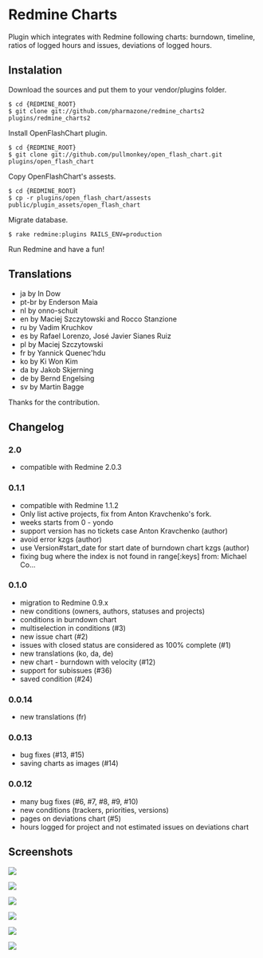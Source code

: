 Redmine Charts
==============

Plugin which integrates with Redmine following charts: burndown, timeline, ratios of logged hours and issues, deviations of logged hours. 

## Instalation

Download the sources and put them to your vendor/plugins folder.

    $ cd {REDMINE_ROOT}
    $ git clone git://github.com/pharmazone/redmine_charts2 plugins/redmine_charts2

Install OpenFlashChart plugin. 

    $ cd {REDMINE_ROOT}
    $ git clone git://github.com/pullmonkey/open_flash_chart.git plugins/open_flash_chart

Copy OpenFlashChart's assests.

    $ cd {REDMINE_ROOT}
    $ cp -r plugins/open_flash_chart/assests public/plugin_assets/open_flash_chart

Migrate database.

    $ rake redmine:plugins RAILS_ENV=production

Run Redmine and have a fun!

## Translations

- ja by In Dow
- pt-br by Enderson Maia
- nl by onno-schuit
- en by Maciej Szczytowski and Rocco Stanzione
- ru by Vadim Kruchkov
- es by Rafael Lorenzo, José Javier Sianes Ruiz 
- pl by Maciej Szczytowski
- fr by Yannick Quenec'hdu
- ko by Ki Won Kim
- da by Jakob Skjerning
- de by Bernd Engelsing
- sv by Martin Bagge

Thanks for the contribution. 

## Changelog

### 2.0
- compatible with Redmine 2.0.3



### 0.1.1
- compatible with Redmine 1.1.2
- Only list active projects, fix from Anton Kravchenko's fork. 
- weeks starts from 0 - yondo
- support version has no tickets case Anton Kravchenko (author)
- avoid error  kzgs (author)
- use Version#start_date for start date of burndown chart  kzgs (author)
- fixing bug where the index is not found in range[:keys] from: Michael Co... 

### 0.1.0

- migration to Redmine 0.9.x
- new conditions (owners, authors, statuses and projects)
- conditions in burndown chart
- multiselection in conditions (#3)
- new issue chart (#2)
- issues with closed status are considered as 100% complete (#1)
- new translations (ko, da, de)
- new chart - burndown with velocity (#12)
- support for subissues (#36)
- saved condition (#24)

### 0.0.14

- new translations (fr)

### 0.0.13

- bug fixes (#13, #15)
- saving charts as images (#14)

### 0.0.12

- many bug fixes (#6, #7, #8, #9, #10)
- new conditions (trackers, priorities, versions)
- pages on deviations chart (#5)
- hours logged for project and not estimated issues on deviations chart

## Screenshots

![](http://farm4.static.flickr.com/3568/4599631980_fe37fc3fd7_o.jpg)

![](http://farm5.static.flickr.com/4035/4599631940_3b4d1a2642_o.jpg)

![](http://farm2.static.flickr.com/1298/4599014565_1d9be4c04d_o.jpg)

![](http://farm2.static.flickr.com/1159/4599014491_c22cba7925_o.jpg)

![](http://farm2.static.flickr.com/1056/4599014527_d8b7b6457f_o.jpg)

![](http://farm2.static.flickr.com/1401/4599631776_65e0d0bfa2_o.jpg)
